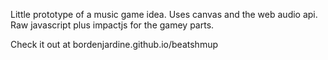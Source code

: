 Little prototype of a music game idea.
Uses canvas and the web audio api.
Raw javascript plus impactjs for the gamey parts.

Check it out at 
bordenjardine.github.io/beatshmup
